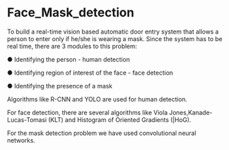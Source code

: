 # Face_Mask_detection

To build a real-time vision based automatic door entry system that allows a person to enter only if he/she is wearing a mask.
Since the system has to be real time, there are 3 modules to this problem:

● Identifying the person - human detection

● Identifying region of interest of the face - face detection

● Identifying the presence of a mask

Algorithms like R-CNN and YOLO are used for human detection.

For face detection, there are several algorithms like Viola Jones,Kanade-Lucas-Tomasi (KLT) and Histogram of Oriented Gradients (|HoG).

For the mask detection problem we have used convolutional neural networks.

